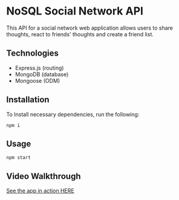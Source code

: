 # NoSQL Social Network API
This API for a social network web application allows users to share thoughts, react to friends' thoughts and create a friend list. 

## Technologies
* Express.js (routing)
* MongoDB (database)
* Mongoose (ODM)

## Installation
To Install necessary dependencies, run the following: 

```
npm i
```

## Usage

```
npm start
```

## Video Walkthrough
[See the app in action HERE](https://drive.google.com/file/d/1EGapg-Puibmu2JvRWM2K4dkgCZs6z9DU/view)
